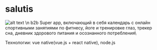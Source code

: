 # salutis
![alt text](https://sun9-37.userapi.com/impg/d2Ytsru7fB0QPkf-lCYZD6stkt93914YG2ficA/7zVM3o7QB2A.jpg?size=116x134&quality=96&sign=9f98e6eb7c0bc53cbc97255693a4ec6e&type=album)
\n
b2b Super app, включающий в себя календарь с онлайн спортивными занятиями по фитнесу, йоге и тренировке глаз, трекер сна, дневник здорового питания и осознанного потребления\

Технологии: vue native(vue.js + react native), node.js
